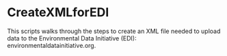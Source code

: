 # CreateXMLforEDI
This scripts walks through the steps to create an XML file needed to upload data to the Environmental Data Initiative (EDI): environmentaldatainitiative.org. 
